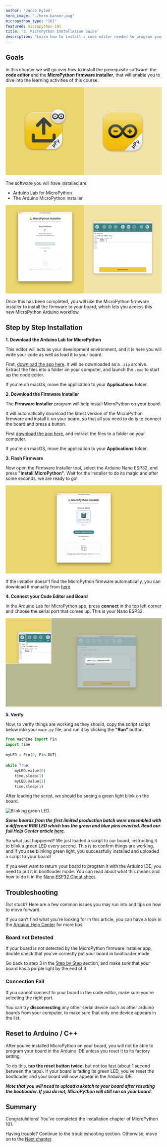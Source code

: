 ```yaml
---
author: 'Jacob Hylen'
hero_image: "./hero-banner.png"
micropython_type: "101"
featured: micropython-101
title: '2. MicroPython Installation Guide'
description: 'Learn how to install a code editor needed to program your board with MicroPython.'
---
```


## Goals

In this chapter we will go over how to install the prerequisite software: the **code editor** and the **MicroPython firmware installer**, that will enable you to dive into the learning activities of this course.


![Arduino Labs for MicroPython and the Installer tool](./assets/logo.png)

The software you will have installed are:

- Arduino Lab for MicroPython
- The Arduino MicroPython Installer

![The Installed Software](./assets/apps-open.png)

Once this has been completed, you will use the MicroPython firmware installer to install the firmware to your board, which lets you access this new MicroPython Arduino workflow.

## Step by Step Installation

**1. Download the Arduino Lab for MicroPython**

This editor will acts as your development environment, and it is here you will write your code as well as load it to your board.

First, [download the app here](https://labs.arduino.cc/en/labs/micropython). It will be downloaded as a `.zip` archive. Extract the files into a folder on your computer, and launch the `.exe` to start up the code editor.

If you're on macOS, move the application to your **Applications** folder.

**2. Download the Firmware Installer**

The **Firmware Installer** program will help install MicroPython on your board.

It will automatically download the latest version of the MicroPython firmware and install it on your board, so that all you need to do is to connect the board and press a button.

First [download the app here](https://labs.arduino.cc/en/labs/micropython-installer), and extract the files to a folder on your computer.

If you're on macOS, move the application to your **Applications** folder.

**3. Flash Firmware**

Now open the Firmware Installer tool, select the Arduino Nano ESP32, and press **"Install MicroPython"**. Wait for the installer to do its magic and after some seconds, we are ready to go!

![Installer with Board Selected](./assets/installer.png)

If the installer doesn't find the MicroPython firmware automatically, you can download it manually from [here](./assets/nanoesp32_micropython.bin)

**4. Connect your Code Editor and Board**

In the Arduino Lab for MicroPython app, press **connect** in the top left corner and choose the serial port that comes up. This is your Nano ESP32.

![Connect to your Board](./assets/connect.png)

**5. Verify**

Now, to verify things are working as they should, copy the script script below into your `main.py` file, and run it by clicking the **"Run"** button.

```python
from machine import Pin
import time

myLED = Pin(0, Pin.OUT)

while True:
    myLED.value(0)
    time.sleep(1)
    myLED.value(1)
    time.sleep(1)
```

After loading the script, we should be seeing a green light blink on the board.

![Blinking green LED.](assets/greenled.gif)

***Some boards from the first limited production batch were assembled with a different RGB LED which has the green and blue pins inverted. Read our full Help Center article [here](https://support.arduino.cc/hc/en-us/articles/9589073738012).***

So what just happened? We just loaded a script to our board, instructing it to blink a green LED every second. This is to confirm things are working, and if you see blinking green light, you successfully installed and uploaded a script to your board!

If you ever want to return your board to program it with the Arduino IDE, you need to put it in bootloader mode. You can read about what this means and how to do it in the [Nano ESP32 Cheat sheet](https://docs.arduino.cc/tutorials/nano-esp32/cheat-sheet#arduino-bootloader-mode).

## Troubleshooting
Got stuck? Here are a few common issues you may run into and tips on how to move forward.

If you can't find what you're looking for in this article, you can have a look in the [Arduino Help Center](https://support.arduino.cc/) for more tips.

### Board not Detected

If your board is not detected by the MicroPython firmware installer app, double check that you've correctly put your board in bootloader mode.

Go back to step 3 in the [Step by Step](#step-by-step) section, and make sure that your board has a purple light by the end of it.

### Connection Fail

If you cannot connect to your board in the code editor, make sure you're selecting the right port.

You can try **disconnecting** any other serial device such as other arduino boards from your computer, to make sure that only one device appears in the list.

## Reset to Arduino / C++

After you've installed MicroPython on your board, you will not be able to program your board in the Arduino IDE unless you reset it to its factory setting.

To do this, **tap the reset button twice**, but not too fast (about 1 second between the taps). If your board is fading its green LED, you've reset the bootloader and your board will now appear in the Arduino IDE.

***Note that you will need to upload a sketch to your board after resetting the bootloader. If you do not, MicroPython will still run on your board.***

## Summary

Congratulations! You’ve completed the installation chapter of MicroPython 101.

Having trouble? Continue to the troubleshooting section. Otherwise, move on to the [Next chapter](/micropython-course/course/digital).